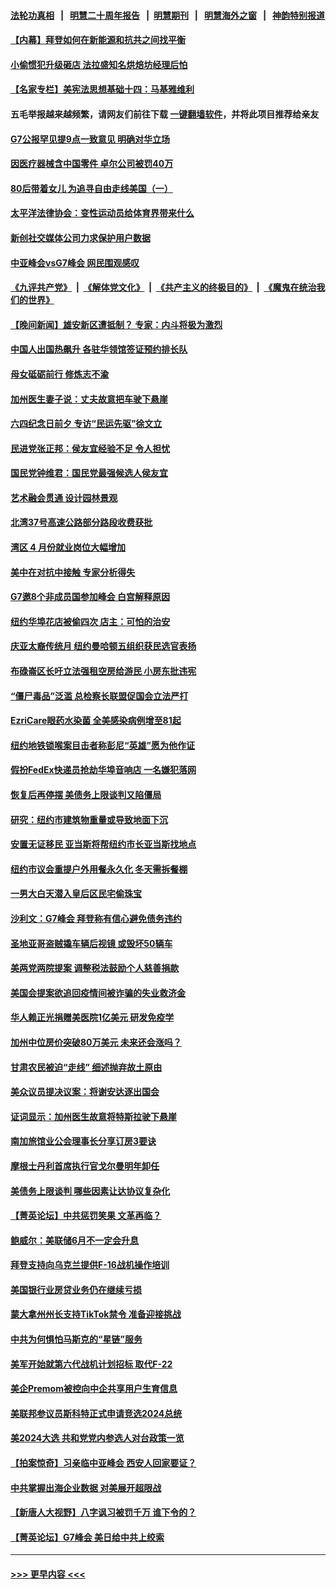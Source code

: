 #### [法轮功真相](https://github.com/gfw-breaker/truth/blob/master/README.md?t=0) &nbsp;&nbsp;|&nbsp;&nbsp; [明慧二十周年报告](https://github.com/gfw-breaker/mh-reports/blob/master/README.md?t=0) &nbsp;&nbsp;|&nbsp;&nbsp;[明慧期刊](https://github.com/gfw-breaker/mh-qikan) &nbsp;&nbsp;|&nbsp;&nbsp; [明慧海外之窗](https://github.com/gfw-breaker/mh-news/blob/master/README.md?t=0) &nbsp;&nbsp;|&nbsp;&nbsp; [神韵特别报道](https://github.com/gfw-breaker/mh-news/blob/master/shenyun.md?t=0)
#### [【内幕】拜登如何在新能源和抗共之间找平衡](../pages/nsc412/n14001007.md?t=05210343) 
#### [小偷惯犯升级砸店 法拉盛知名烘焙坊经理后怕](../pages/nsc412/n14001011.md?t=05210343) 
#### [【名家专栏】美宪法思想基础十四：马基雅维利](../pages/nsc412/n14000332.md?t=05210343) 
#### 五毛举报越来越频繁，请网友们前往下载 [一键翻墙软件](https://github.com/gfw-breaker/ssr-accounts)，并将此项目推荐给亲友
#### [G7公报罕见提9点一致意见 明确对华立场](../pages/nsc412/n14000957.md?t=05210343) 
#### [因医疗器械含中国零件 卓尔公司被罚40万](../pages/nsc412/n14000672.md?t=05210343) 
#### [80后带着女儿 为追寻自由走线美国（一）](../pages/nsc412/n14000802.md?t=05210343) 
#### [太平洋法律协会：变性运动员给体育界带来什么](../pages/nsc412/n14000814.md?t=05210343) 
#### [新创社交媒体公司力求保护用户数据](../pages/nsc412/n14000943.md?t=05210343) 
#### [中亚峰会vsG7峰会 网民围观感叹](../pages/nsc412/n14000885.md?t=05210343) 
#### [《九评共产党》](https://github.com/begood0513/9ping.md/blob/master/README.md) &nbsp;|&nbsp; [《解体党文化》](../../../../jtdwh.md/blob/master/README.md)  &nbsp;|&nbsp; [《共产主义的终极目的》](../../../../gczydzjmd.md/blob/master/README.md) &nbsp;|&nbsp; [《魔鬼在统治我们的世界》](../../../../mgztzwmdsj.md/blob/master/README.md) 
#### [【晚间新闻】雄安新区遭抵制？ 专家：内斗将极为激烈](../pages/nsc412/n14000812.md?t=05210343) 
#### [中国人出国热飙升 各驻华领馆签证预约排长队](../pages/nsc412/n14000801.md?t=05210343) 
#### [母女砥砺前行 修炼志不渝](../pages/nsc412/n14000830.md?t=05210343) 
#### [加州医生妻子说：丈夫故意把车驶下悬崖](../pages/nsc412/n14000822.md?t=05210343) 
#### [六四纪念日前夕 专访“民运先驱”徐文立](../pages/nsc412/n14000803.md?t=05210343) 
#### [民进党张正邦：侯友宜经验不足 令人担忧](../pages/nsc412/n14000808.md?t=05210343) 
#### [国民党钟维君：国民党最强候选人侯友宜](../pages/nsc412/n14000805.md?t=05210343) 
#### [艺术融会贯通 设计园林景观](../pages/nsc412/n14000763.md?t=05210343) 
#### [北湾37号高速公路部分路段收费获批](../pages/nsc412/n14000759.md?t=05210343) 
#### [湾区 4 月份就业岗位大幅增加](../pages/nsc412/n14000744.md?t=05210343) 
#### [美中在对抗中接触 专家分析得失](../pages/nsc412/n13999972.md?t=05210343) 
#### [G7邀8个非成员国参加峰会 白宫解释原因](../pages/nsc412/n14000696.md?t=05210343) 
#### [纽约华埠花店被偷四次 店主：可怕的治安](../pages/nsc412/n14000709.md?t=05210343) 
#### [庆亚太裔传统月 纽约曼哈顿五组织获民选官表扬](../pages/nsc412/n14000703.md?t=05210343) 
#### [布碌崙区长吁立法强租空房给游民 小房东批违宪](../pages/nsc412/n14000714.md?t=05210343) 
#### [“僵尸毒品”泛滥 总检察长联盟促国会立法严打](../pages/nsc412/n14000712.md?t=05210343) 
#### [EzriCare眼药水染菌 全美感染病例增至81起](../pages/nsc412/n14000705.md?t=05210343) 
#### [纽约地铁锁喉案目击者称彭尼“英雄”愿为他作证](../pages/nsc412/n14000697.md?t=05210343) 
#### [假扮FedEx快递员抢劫华埠音响店 一名嫌犯落网](../pages/nsc412/n14000716.md?t=05210343) 
#### [恢复后再停摆 美债务上限谈判又陷僵局](../pages/nsc412/n14000582.md?t=05210343) 
#### [研究：纽约市建筑物重量或导致地面下沉](../pages/nsc412/n14000674.md?t=05210343) 
#### [安置无证移民 亚当斯将帮纽约市长亚当斯找地点](../pages/nsc412/n14000670.md?t=05210343) 
#### [纽约市议会重提户外用餐永久化 冬天需拆餐棚](../pages/nsc412/n14000676.md?t=05210343) 
#### [一男大白天潜入皇后区民宅偷珠宝](../pages/nsc412/n14000680.md?t=05210343) 
#### [沙利文：G7峰会 拜登称有信心避免债务违约](../pages/nsc412/n14000651.md?t=05210343) 
#### [圣地亚哥盗贼撬车辆后视镜 或毁坏50辆车](../pages/nsc412/n14000611.md?t=05210343) 
#### [美两党两院提案 调整税法鼓励个人慈善捐款](../pages/nsc412/n14000626.md?t=05210343) 
#### [美国会提案欲追回疫情间被诈骗的失业救济金](../pages/nsc412/n13999981.md?t=05210343) 
#### [华人赖正光捐赠美医院1亿美元 研发免疫学](../pages/nsc412/n14000578.md?t=05210343) 
#### [加州中位房价突破80万美元 未来还会涨吗？](../pages/nsc412/n14000614.md?t=05210343) 
#### [甘肃农民被迫“走线” 细述抛弃故土原由](../pages/nsc412/n14000513.md?t=05210343) 
#### [美众议员提决议案：将谢安达逐出国会](../pages/nsc412/n14000610.md?t=05210343) 
#### [证词显示：加州医生故意将特斯拉驶下悬崖](../pages/nsc412/n14000598.md?t=05210343) 
#### [南加旅馆业公会理事长分享订房3要诀](../pages/nsc412/n14000587.md?t=05210343) 
#### [摩根士丹利首席执行官戈尔曼明年卸任](../pages/nsc412/n14000537.md?t=05210343) 
#### [美债务上限谈判 哪些因素让达协议复杂化](../pages/nsc412/n14000438.md?t=05210343) 
#### [【菁英论坛】中共惩罚笑果 文革再临？](../pages/nsc412/n14000541.md?t=05210343) 
#### [鲍威尔：美联储6月不一定会升息](../pages/nsc412/n14000568.md?t=05210343) 
#### [拜登支持向乌克兰提供F-16战机操作培训](../pages/nsc412/n14000564.md?t=05210343) 
#### [美国银行业房贷业务仍在继续亏损](../pages/nsc412/n14000509.md?t=05210343) 
#### [蒙大拿州州长支持TikTok禁令 准备迎接挑战](../pages/nsc412/n14000463.md?t=05210343) 
#### [中共为何惧怕马斯克的“星链”服务](../pages/nsc412/n14000539.md?t=05210343) 
#### [美军开始就第六代战机计划招标 取代F-22](../pages/nsc412/n14000490.md?t=05210343) 
#### [美企Premom被控向中企共享用户生育信息](../pages/nsc412/n14000061.md?t=05210343) 
#### [美联邦参议员斯科特正式申请竞选2024总统](../pages/nsc412/n14000460.md?t=05210343) 
#### [美2024大选 共和党党内参选人对台政策一览](../pages/nsc412/n14000508.md?t=05210343) 
#### [【拍案惊奇】习亲临中亚峰会 西安人回家要证？](../pages/nsc412/n14000407.md?t=05210343) 
#### [中共掌握出海企业数据 对美展开超限战](../pages/nsc412/n14000185.md?t=05210343) 
#### [【新唐人大视野】八字讽习被罚千万 谁下令的？](../pages/nsc412/n14000455.md?t=05210343) 
#### [【菁英论坛】G7峰会 美日给中共上绞索](../pages/nsc412/n14000458.md?t=05210343) 

----
#### [ >>> 更早内容 <<< ](../indexes/nsc412-earlier.md)
